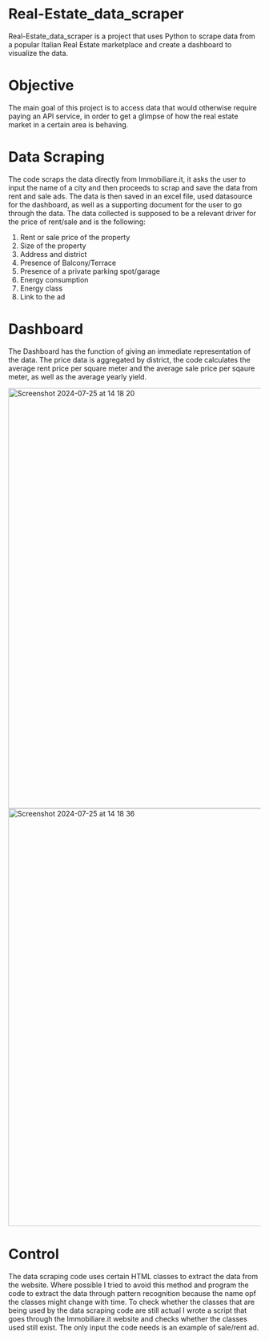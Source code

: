# Real-Estate_data_scraper
Real-Estate_data_scraper is a project that uses Python to scrape data from a popular Italian Real Estate marketplace and create a dashboard to visualize the data.


# Objective
The main goal of this project is to access data that would otherwise require paying an API service, in order to get a glimpse of how the real estate market in a certain area is behaving. 

# Data Scraping
The code scraps the data directly from Immobiliare.it, it asks the user to input the name of a city and then proceeds to scrap and save the data from rent and sale ads. The data is then saved in an excel file, used datasource for the dashboard, as well as a supporting document for the user to go through the data.
The data collected is supposed to be a relevant driver for the price of rent/sale and is the following:
1. Rent or sale price of the property 
2. Size of the property
3. Address and district
4. Presence of Balcony/Terrace
5. Presence of a private parking spot/garage
6. Energy consumption
7. Energy class
8. Link to the ad 
 
# Dashboard
The Dashboard has the function of giving an immediate representation of the data. 
The price data is aggregated by district, the code calculates the average rent price per square meter and the average sale price per sqaure meter, as well as the average yearly yield.

<img width="840" alt="Screenshot 2024-07-25 at 14 18 20" src="https://github.com/user-attachments/assets/95d48839-1184-43da-9e8b-ff3ddcd243df">
<img width="835" alt="Screenshot 2024-07-25 at 14 18 36" src="https://github.com/user-attachments/assets/ef2f64b9-6d0b-41d1-b657-d004fe631264">

# Control
The data scraping code uses certain HTML classes to extract the data from the website. Where possible I tried to avoid this method and program the code to extract the data through pattern recognition because the name opf the classes might change with time. To check whether the classes that are being used by the data scraping code are still actual I wrote a script that goes through the Immobiliare.it website and checks whether the classes used still exist. The only input the code needs is an example of sale/rent ad.

